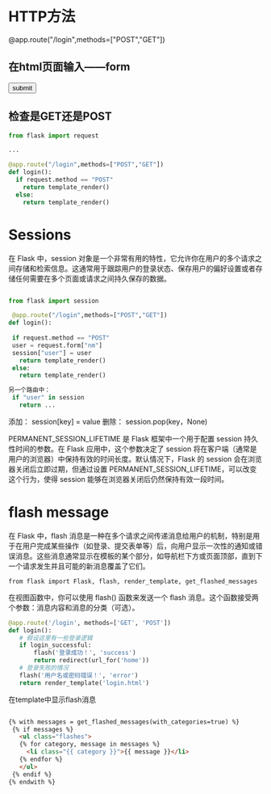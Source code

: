 # HTTP方法

@app.route("/login",methods=["POST","GET"])


## 在html页面输入——form

<form action="#" method="post">
  <input type = "submit" value="submit">
</form>

## 检查是GET还是POST

```python
from flask import request

...

@app.route("/login",methods=["POST","GET"])
def login():
  if request.method == "POST"
    return template_render()
  else:
    return template_render()

```

# Sessions

在 Flask 中，session 对象是一个非常有用的特性，它允许你在用户的多个请求之间存储和检索信息。这通常用于跟踪用户的登录状态、保存用户的偏好设置或者存储任何需要在多个页面或请求之间持久保存的数据。

 ```python

 from flask import session

  @app.route("/login",methods=["POST","GET"])
def login():
  
  if request.method == "POST"
  user = request.form["nm"]
  session["user"] = user
    return template_render()
  else:
    return template_render()

另一个路由中：
  if "user" in session
    return ...

```

添加： session[key] = value
删除： session.pop(key，None)

PERMANENT_SESSION_LIFETIME 是 Flask 框架中一个用于配置 session 持久性时间的参数。在 Flask 应用中，这个参数决定了 session 将在客户端（通常是用户的浏览器）中保持有效的时间长度。默认情况下，Flask 的 session 会在浏览器关闭后立即过期，但通过设置 PERMANENT_SESSION_LIFETIME，可以改变这个行为，使得 session 能够在浏览器关闭后仍然保持有效一段时间。



# flash message

在 Flask 中，flash 消息是一种在多个请求之间传递消息给用户的机制，特别是用于在用户完成某些操作（如登录、提交表单等）后，向用户显示一次性的通知或错误消息。这些消息通常显示在模板的某个部分，如导航栏下方或页面顶部，直到下一个请求发生并且可能的新消息覆盖了它们。

 `from flask import Flask, flash, render_template, get_flashed_messages`

在视图函数中，你可以使用 flash() 函数来发送一个 flash 消息。这个函数接受两个参数：消息内容和消息的分类（可选）。

 ```python
@app.route('/login', methods=['GET', 'POST'])  
def login():  
    # 假设这里有一些登录逻辑  
    if login_successful:  
        flash('登录成功！', 'success')  
        return redirect(url_for('home'))  
    # 登录失败的情况  
    flash('用户名或密码错误！', 'error')  
    return render_template('login.html')
 ```

 在template中显示flash消息

 ```html

{% with messages = get_flashed_messages(with_categories=true) %}  
  {% if messages %}  
    <ul class="flashes">  
    {% for category, message in messages %}  
      <li class="{{ category }}">{{ message }}</li>  
    {% endfor %}  
    </ul>  
  {% endif %}  
{% endwith %}

 ```